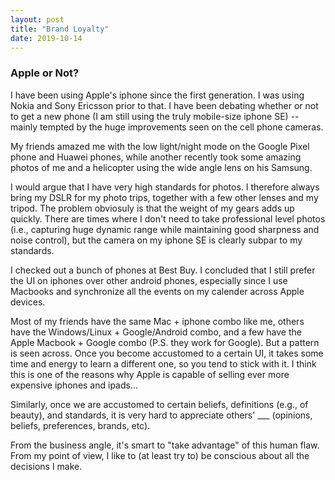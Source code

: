 ```yaml
---
layout: post
title: "Brand Loyalty"
date: 2019-10-14
---
```


### Apple or Not?
I have been using Apple's iphone since the first generation. I was using Nokia and Sony Ericsson prior to that. I have been debating whether or not to get a new phone (I am still using the truly mobile-size iphone SE) -- mainly tempted by the huge improvements seen on the cell phone cameras. 

My friends amazed me with the low light/night mode on the Google Pixel phone and Huawei phones, while another recently took some amazing photos of me and a helicopter using the wide angle lens on his Samsung. 

I would argue that I have very high standards for photos. I therefore always bring my DSLR for my photo trips, together with a few other lenses and my tripod. The problem obviosuly is that the weight of my gears adds up quickly. There are times where I don't need to take professional level photos (i.e., capturing huge dynamic range while maintaining good sharpness and noise control), but the camera on my iphone SE is clearly subpar to my standards. 

I checked out a bunch of phones at Best Buy. I concluded that I still prefer the UI on iphones over other android phones, especially since I use Macbooks and synchronize all the events on my calender across Apple devices.

Most of my friends have the same Mac + iphone combo like me, others have the Windows/Linux + Google/Android combo, and a few have the Apple Macbook + Google combo (P.S. they work for Google). But a pattern is seen across. Once you become accustomed to a certain UI, it takes some time and energy to learn a different one, so you tend to stick with it. I think this is one of the reasons why Apple is capable of selling ever more expensive iphones and ipads... 

Similarly, once we are accustomed to certain beliefs, definitions (e.g., of beauty), and standards, it is very hard to appreciate others' ___ (opinions, beliefs, preferences, brands, etc). 

From the business angle, it's smart to "take advantage" of this human flaw. From my point of view, I like to (at least try to) be conscious about all the decisions I make.







